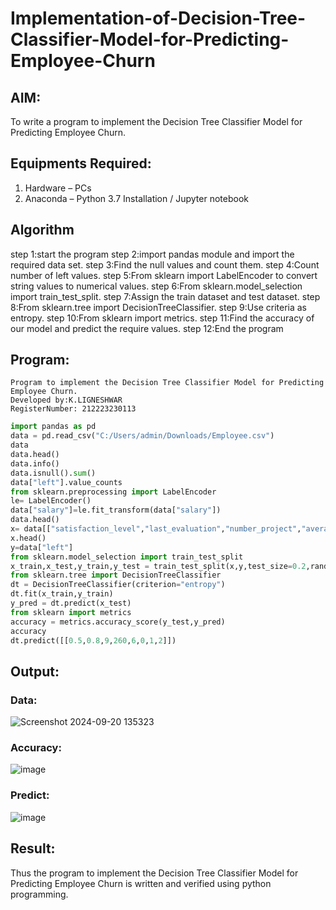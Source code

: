 # Implementation-of-Decision-Tree-Classifier-Model-for-Predicting-Employee-Churn

## AIM:
To write a program to implement the Decision Tree Classifier Model for Predicting Employee Churn.

## Equipments Required:
1. Hardware – PCs
2. Anaconda – Python 3.7 Installation / Jupyter notebook

## Algorithm
 step 1:start the program
 step 2:import pandas module and import the required data set.
 step 3:Find the null values and count them.
 step 4:Count number of left values.
 step 5:From sklearn import LabelEncoder to convert string values to numerical values.
 step 6:From sklearn.model_selection import train_test_split.
 step 7:Assign the train dataset and test dataset.
 step 8:From sklearn.tree import DecisionTreeClassifier.
 step 9:Use criteria as entropy.
 step 10:From sklearn import metrics.
 step 11:Find the accuracy of our model and predict the require values.
 step 12:End the program
## Program:
```
Program to implement the Decision Tree Classifier Model for Predicting Employee Churn.
Developed by:K.LIGNESHWAR
RegisterNumber: 212223230113
```
```python
import pandas as pd
data = pd.read_csv("C:/Users/admin/Downloads/Employee.csv")
data
data.head()
data.info()
data.isnull().sum()
data["left"].value_counts
from sklearn.preprocessing import LabelEncoder
le= LabelEncoder()
data["salary"]=le.fit_transform(data["salary"])
data.head()
x= data[["satisfaction_level","last_evaluation","number_project","average_montly_hours","time_spend_company","Work_accident","promotion_last_5years","salary"]]
x.head()
y=data["left"]
from sklearn.model_selection import train_test_split
x_train,x_test,y_train,y_test = train_test_split(x,y,test_size=0.2,random_state = 100)
from sklearn.tree import DecisionTreeClassifier
dt = DecisionTreeClassifier(criterion="entropy")
dt.fit(x_train,y_train)
y_pred = dt.predict(x_test)
from sklearn import metrics
accuracy = metrics.accuracy_score(y_test,y_pred)
accuracy
dt.predict([[0.5,0.8,9,260,6,0,1,2]])
```

## Output:

### Data:

![Screenshot 2024-09-20 135323](https://github.com/user-attachments/assets/28c5a398-7f32-4b79-acd0-ec36a2c76c60)

### Accuracy:

![image](https://github.com/user-attachments/assets/b9b1dd85-7b53-4299-beda-b04dd0b7b9d3)

### Predict:

![image](https://github.com/user-attachments/assets/1b084a37-90af-4668-8285-51097e9ec346)

## Result:
Thus the program to implement the  Decision Tree Classifier Model for Predicting Employee Churn is written and verified using python programming.
